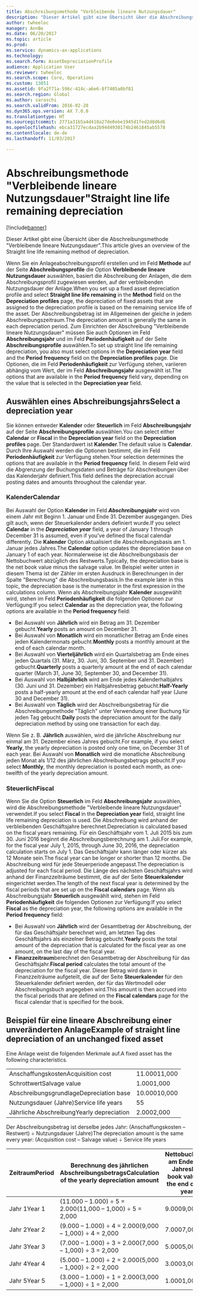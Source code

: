 ```yaml
---
title: Abschreibungsmethode "Verbleibende lineare Nutzungsdauer"
description: "Dieser Artikel gibt eine Übersicht über die Abschreibungsmethode \"Verbleibende lineare Nutzungsdauer\"."
author: twheeloc
manager: AnnBe
ms.date: 06/20/2017
ms.topic: article
ms.prod: 
ms.service: dynamics-ax-applications
ms.technology: 
ms.search.form: AssetDepreciationProfile
audience: Application User
ms.reviewer: twheeloc
ms.search.scope: Core, Operations
ms.custom: 13851
ms.assetid: 0fa2f71a-596c-414c-a6e6-8f7405a0bf81
ms.search.region: Global
ms.author: saraschi
ms.search.validFrom: 2016-02-28
ms.dyn365.ops.version: AX 7.0.0
ms.translationtype: HT
ms.sourcegitcommit: 2771a31b5a4d418a27de0ebe1945d1fed2d8d6d6
ms.openlocfilehash: ebca31727ecdaa2b94d4930174b2461845ab5578
ms.contentlocale: de-de
ms.lasthandoff: 11/03/2017

---
```


# <a name="straight-line-life-remaining-depreciation"></a><span data-ttu-id="24c0f-103">Abschreibungsmethode "Verbleibende lineare Nutzungsdauer"</span><span class="sxs-lookup"><span data-stu-id="24c0f-103">Straight line life remaining depreciation</span></span>

[!include[banner](../includes/banner.md)]


<span data-ttu-id="24c0f-104">Dieser Artikel gibt eine Übersicht über die Abschreibungsmethode "Verbleibende lineare Nutzungsdauer".</span><span class="sxs-lookup"><span data-stu-id="24c0f-104">This article gives an overview of the Straight line life remaining method of depreciation.</span></span>

<span data-ttu-id="24c0f-105">Wenn Sie ein Anlageabschreibungsprofil erstellen und im Feld **Methode** auf der Seite **Abschreibungsprofile** die Option **Verbleibende lineare Nutzungsdauer** auswählen, basiert die Abschreibung der Anlagen, die dem Abschreibungsprofil zugewiesen werden, auf der verbleibenden Nutzungsdauer der Anlage.</span><span class="sxs-lookup"><span data-stu-id="24c0f-105">When you set up a fixed asset depreciation profile and select **Straight line life remaining** in the **Method** field on the **Depreciation profiles** page, the depreciation of fixed assets that are assigned to the depreciation profile is based on the remaining service life of the asset.</span></span> <span data-ttu-id="24c0f-106">Der Abschreibungsbetrag ist im Allgemeinen der gleiche in jedem Abschreibungszeitraum.</span><span class="sxs-lookup"><span data-stu-id="24c0f-106">The depreciation amount is generally the same in each depreciation period.</span></span> <span data-ttu-id="24c0f-107">Zum Einrichten der Abschreibung "Verbleibende lineare Nutzungsdauer" müssen Sie auch Optionen im Feld **Abschreibungsjahr** und im Feld **Periodenhäufigkeit** auf der Seite **Abschreibungsprofile** auswählen.</span><span class="sxs-lookup"><span data-stu-id="24c0f-107">To set up straight line life remaining depreciation, you also must select options in the **Depreciation year** field and the **Period frequency** field on the **Depreciation profiles** page.</span></span> <span data-ttu-id="24c0f-108">Die Optionen, die im Feld **Periodenhäufigkeit** zur Verfügung stehen, variieren abhängig vom Wert, der im Feld **Abschreibungsjahr** ausgewählt ist.</span><span class="sxs-lookup"><span data-stu-id="24c0f-108">The options that are available in the **Period frequency** field vary, depending on the value that is selected in the **Depreciation year** field.</span></span>

## <a name="select-a-depreciation-year"></a><span data-ttu-id="24c0f-109">Auswählen eines Abschreibungsjahrs</span><span class="sxs-lookup"><span data-stu-id="24c0f-109">Select a depreciation year</span></span>
<span data-ttu-id="24c0f-110">Sie können entweder **Kalender** oder **Steuerlich** im Feld **Abschreibungsjahr** auf der Seite **Abschreibungsprofile** auswählen.</span><span class="sxs-lookup"><span data-stu-id="24c0f-110">You can select either **Calendar** or **Fiscal** in the **Depreciation year** field on the **Depreciation profiles** page.</span></span> <span data-ttu-id="24c0f-111">Der Standardwert ist **Kalender**.</span><span class="sxs-lookup"><span data-stu-id="24c0f-111">The default value is **Calendar**.</span></span> <span data-ttu-id="24c0f-112">Durch Ihre Auswahl werden die Optionen bestimmt, die im Feld **Periodenhäufigkeit** zur Verfügung stehen.</span><span class="sxs-lookup"><span data-stu-id="24c0f-112">Your selection determines the options that are available in the **Period frequency** field.</span></span> <span data-ttu-id="24c0f-113">In diesem Feld wird die Abgrenzung der Buchungsdaten und Beträge für Abschreibungen über das Kalenderjahr definiert.</span><span class="sxs-lookup"><span data-stu-id="24c0f-113">This field defines the depreciation accrual posting dates and amounts throughout the calendar year.</span></span>

### <a name="calendar"></a><span data-ttu-id="24c0f-114">Kalender</span><span class="sxs-lookup"><span data-stu-id="24c0f-114">Calendar</span></span>

<span data-ttu-id="24c0f-115">Bei Auswahl der Option **Kalender** im Feld ***Abschreibungsjahr*** wird von einem Jahr mit Beginn 1. Januar und Ende 31. Dezember ausgegangen. Dies gilt auch, wenn der Steuerkalender anders definiert wurde.</span><span class="sxs-lookup"><span data-stu-id="24c0f-115">If you select **Calendar** in the ***Depreciation year*** field, a year of January 1 through December 31 is assumed, even if you've defined the fiscal calendar differently.</span></span> <span data-ttu-id="24c0f-116">Die **Kalender** Option aktualisiert die Abschreibungsbasis am 1. Januar jedes Jahres.</span><span class="sxs-lookup"><span data-stu-id="24c0f-116">The **Calendar** option updates the depreciation base on January 1 of each year.</span></span> <span data-ttu-id="24c0f-117">Normalerweise ist die Abschreibungsbasis der Nettobuchwert abzüglich des Restwerts.</span><span class="sxs-lookup"><span data-stu-id="24c0f-117">Typically, the depreciation base is the net book value minus the salvage value.</span></span> <span data-ttu-id="24c0f-118">Im Beispiel weiter unten in diesem Thema ist der Zähler im ersten Ausdruck in Berechnungen in der Spalte "Berechnung" die Abschreibungsbasis.</span><span class="sxs-lookup"><span data-stu-id="24c0f-118">In the example later in this topic, the depreciation base is the numerator in the first expression in the calculations column.</span></span> <span data-ttu-id="24c0f-119">Wenn als Abschreibungsjahr **Kalender** ausgewählt wird, stehen im Feld **Periodenhäufigkeit** die folgenden Optionen zur Verfügung:</span><span class="sxs-lookup"><span data-stu-id="24c0f-119">If you select **Calendar** as the depreciation year, the following options are available in the **Period frequency** field:</span></span>

-   <span data-ttu-id="24c0f-120">Bei Auswahl von **Jährlich** wird ein Betrag am 31. Dezember gebucht.</span><span class="sxs-lookup"><span data-stu-id="24c0f-120">**Yearly** posts an amount on December 31.</span></span>
-   <span data-ttu-id="24c0f-121">Bei Auswahl von **Monatlich** wird ein monatlicher Betrag am Ende eines jeden Kalendermonats gebucht.</span><span class="sxs-lookup"><span data-stu-id="24c0f-121">**Monthly** posts a monthly amount at the end of each calendar month.</span></span>
-   <span data-ttu-id="24c0f-122">Bei Auswahl von **Vierteljährlich** wird ein Quartalsbetrag am Ende eines jeden Quartals (31. März, 30. Juni, 30. September und 31. Dezember) gebucht.</span><span class="sxs-lookup"><span data-stu-id="24c0f-122">**Quarterly** posts a quarterly amount at the end of each calendar quarter (March 31, June 30, September 30, and December 31).</span></span>
-   <span data-ttu-id="24c0f-123">Bei Auswahl von **Halbjährlich** wird am Ende jedes Kalenderhalbjahrs (30. Juni und 31. Dezember) ein Halbjahresbetrag gebucht.</span><span class="sxs-lookup"><span data-stu-id="24c0f-123">**Half-Yearly** posts a half-yearly amount at the end of each calendar half year (June 30 and December 31).</span></span>
-   <span data-ttu-id="24c0f-124">Bei Auswahl von **Täglich** wird der Abschreibungsbetrag für die Abschreibungsmethode "Täglich" unter Verwendung einer Buchung für jeden Tag gebucht.</span><span class="sxs-lookup"><span data-stu-id="24c0f-124">**Daily** posts the depreciation amount for the daily depreciation method by using one transaction for each day.</span></span>

<span data-ttu-id="24c0f-125">Wenn Sie z. B. **Jährlich** auswählen, wird die jährliche Abschreibung nur einmal am 31. Dezember eines Jahres gebucht.</span><span class="sxs-lookup"><span data-stu-id="24c0f-125">For example, if you select **Yearly**, the yearly depreciation is posted only one time, on December 31 of each year.</span></span> <span data-ttu-id="24c0f-126">Bei Auswahl von **Monatlich** wird die monatliche Abschreibung jeden Monat als 1/12 des jährlichen Abschreibungsbetrags gebucht.</span><span class="sxs-lookup"><span data-stu-id="24c0f-126">If you select **Monthly**, the monthly depreciation is posted each month, as one-twelfth of the yearly depreciation amount.</span></span>

### <a name="fiscal"></a><span data-ttu-id="24c0f-127">Steuerlich</span><span class="sxs-lookup"><span data-stu-id="24c0f-127">Fiscal</span></span>

<span data-ttu-id="24c0f-128">Wenn Sie die Option **Steuerlich** im Feld **Abschreibungsjahr** auswählen, wird die Abschreibungsmethode "Verbleibende lineare Nutzungsdauer" verwendet.</span><span class="sxs-lookup"><span data-stu-id="24c0f-128">If you select **Fiscal** in the **Depreciation year** field, straight line life remaining depreciation is used.</span></span> <span data-ttu-id="24c0f-129">Die Abschreibung wird anhand der verbleibenden Geschäftsjahre berechnet.</span><span class="sxs-lookup"><span data-stu-id="24c0f-129">Depreciation is calculated based on the fiscal years remaining.</span></span> <span data-ttu-id="24c0f-130">Für ein Geschäftsjahr vom 1. Juli 2015 bis zum 30. Juni 2016 beginnt die Abschreibungsberechnung am 1. Juli.</span><span class="sxs-lookup"><span data-stu-id="24c0f-130">For example, for the fiscal year July 1, 2015, through June 30, 2016, the depreciation calculation starts on July 1.</span></span> <span data-ttu-id="24c0f-131">Das Geschäftsjahr kann länger oder kürzer als 12 Monate sein.</span><span class="sxs-lookup"><span data-stu-id="24c0f-131">The fiscal year can be longer or shorter than 12 months.</span></span> <span data-ttu-id="24c0f-132">Die Abschreibung wird für jede Steuerperiode angepasst.</span><span class="sxs-lookup"><span data-stu-id="24c0f-132">The depreciation is adjusted for each fiscal period.</span></span> <span data-ttu-id="24c0f-133">Die Länge des nächsten Geschäftsjahrs wird anhand der Finanzzeiträume bestimmt, die auf der Seite **Steuerkalender** eingerichtet werden.</span><span class="sxs-lookup"><span data-stu-id="24c0f-133">The length of the next fiscal year is determined by the fiscal periods that are set up on the **Fiscal calendars** page.</span></span> <span data-ttu-id="24c0f-134">Wenn als Abschreibungsjahr **Steuerlich** ausgewählt wird, stehen im Feld **Periodenhäufigkeit** die folgenden Optionen zur Verfügung:</span><span class="sxs-lookup"><span data-stu-id="24c0f-134">If you select **Fiscal** as the depreciation year, the following options are available in the **Period frequency** field:</span></span>

-   <span data-ttu-id="24c0f-135">Bei Auswahl von **Jährlich** wird der Gesamtbetrag der Abschreibung, der für das Geschäftsjahr berechnet wird, am letzten Tag des Geschäftsjahrs als einzelner Betrag gebucht.</span><span class="sxs-lookup"><span data-stu-id="24c0f-135">**Yearly** posts the total amount of the depreciation that is calculated for the fiscal year as one amount, on the last day of the fiscal year.</span></span>
-   <span data-ttu-id="24c0f-136">**Finanzzeitraum**berechnet den Gesamtbetrag der Abschreibung für das Geschäftsjahr.</span><span class="sxs-lookup"><span data-stu-id="24c0f-136">**Fiscal period** calculates the total amount of the depreciation for the fiscal year.</span></span> <span data-ttu-id="24c0f-137">Dieser Betrag wird dann in Finanzzeiträume aufgeteilt, die auf der Seite **Steuerkalender** für den Steuerkalender definiert werden, der für das Wertmodell oder Abschreibungsbuch angegeben wird.</span><span class="sxs-lookup"><span data-stu-id="24c0f-137">This amount is then accrued into the fiscal periods that are defined on the **Fiscal calendars** page for the fiscal calendar that is specified for the book.</span></span>

## <a name="example-of-straight-line-depreciation-of-an-unchanged-fixed-asset"></a><span data-ttu-id="24c0f-138">Beispiel für eine lineare Abschreibung einer unveränderten Anlage</span><span class="sxs-lookup"><span data-stu-id="24c0f-138">Example of straight line depreciation of an unchanged fixed asset</span></span>
<span data-ttu-id="24c0f-139">Eine Anlage weist die folgenden Merkmale auf.</span><span class="sxs-lookup"><span data-stu-id="24c0f-139">A fixed asset has the following characteristics.</span></span>

|                     |        |
|---------------------|--------|
| <span data-ttu-id="24c0f-140">Anschaffungskosten</span><span class="sxs-lookup"><span data-stu-id="24c0f-140">Acquisition cost</span></span>    | <span data-ttu-id="24c0f-141">11.000</span><span class="sxs-lookup"><span data-stu-id="24c0f-141">11,000</span></span> |
| <span data-ttu-id="24c0f-142">Schrottwert</span><span class="sxs-lookup"><span data-stu-id="24c0f-142">Salvage value</span></span>       | <span data-ttu-id="24c0f-143">1.000</span><span class="sxs-lookup"><span data-stu-id="24c0f-143">1,000</span></span>  |
| <span data-ttu-id="24c0f-144">Abschreibungsgrundlage</span><span class="sxs-lookup"><span data-stu-id="24c0f-144">Depreciation base</span></span>   | <span data-ttu-id="24c0f-145">10.000</span><span class="sxs-lookup"><span data-stu-id="24c0f-145">10,000</span></span> |
| <span data-ttu-id="24c0f-146">Nutzungsdauer (Jahre)</span><span class="sxs-lookup"><span data-stu-id="24c0f-146">Service life years</span></span>  | <span data-ttu-id="24c0f-147">5</span><span class="sxs-lookup"><span data-stu-id="24c0f-147">5</span></span>      |
| <span data-ttu-id="24c0f-148">Jährliche Abschreibung</span><span class="sxs-lookup"><span data-stu-id="24c0f-148">Yearly depreciation</span></span> | <span data-ttu-id="24c0f-149">2.000</span><span class="sxs-lookup"><span data-stu-id="24c0f-149">2,000</span></span>  |

<span data-ttu-id="24c0f-150">Der Abschreibungsbetrag ist derselbe jedes Jahr: (Anschaffungskosten – Restwert) ÷ Nutzungsdauer (Jahre)</span><span class="sxs-lookup"><span data-stu-id="24c0f-150">The depreciation amount is the same every year: (Acquisition cost – Salvage value) ÷ Service life years</span></span>

| <span data-ttu-id="24c0f-151">Zeitraum</span><span class="sxs-lookup"><span data-stu-id="24c0f-151">Period</span></span> | <span data-ttu-id="24c0f-152">Berechnung des jährlichen Abschreibungsbetrags</span><span class="sxs-lookup"><span data-stu-id="24c0f-152">Calculation of the yearly depreciation amount</span></span> | <span data-ttu-id="24c0f-153">Nettobuchwert am Ende des Jahres</span><span class="sxs-lookup"><span data-stu-id="24c0f-153">Net book value at the end of the year</span></span> |
|--------|-----------------------------------------------|---------------------------------------|
| <span data-ttu-id="24c0f-154">Jahr 1</span><span class="sxs-lookup"><span data-stu-id="24c0f-154">Year 1</span></span> | <span data-ttu-id="24c0f-155">(11.000 – 1.000) ÷ 5 = 2.000</span><span class="sxs-lookup"><span data-stu-id="24c0f-155">(11,000 – 1,000) ÷ 5 = 2,000</span></span>                  | <span data-ttu-id="24c0f-156">9.000</span><span class="sxs-lookup"><span data-stu-id="24c0f-156">9,000</span></span>                                 |
| <span data-ttu-id="24c0f-157">Jahr 2</span><span class="sxs-lookup"><span data-stu-id="24c0f-157">Year 2</span></span> | <span data-ttu-id="24c0f-158">(9.000 – 1.000) ÷ 4 = 2.000</span><span class="sxs-lookup"><span data-stu-id="24c0f-158">(9,000 – 1,000) ÷ 4 = 2,000</span></span>                   | <span data-ttu-id="24c0f-159">7.000</span><span class="sxs-lookup"><span data-stu-id="24c0f-159">7,000</span></span>                                 |
| <span data-ttu-id="24c0f-160">Jahr 3</span><span class="sxs-lookup"><span data-stu-id="24c0f-160">Year 3</span></span> | <span data-ttu-id="24c0f-161">(7.000 – 1.000) ÷ 3 = 2.000</span><span class="sxs-lookup"><span data-stu-id="24c0f-161">(7,000 – 1,000) ÷ 3 = 2,000</span></span>                   | <span data-ttu-id="24c0f-162">5.000</span><span class="sxs-lookup"><span data-stu-id="24c0f-162">5,000</span></span>                                 |
| <span data-ttu-id="24c0f-163">Jahr 4</span><span class="sxs-lookup"><span data-stu-id="24c0f-163">Year 4</span></span> | <span data-ttu-id="24c0f-164">(5.000 – 1.000) ÷ 2 = 2.000</span><span class="sxs-lookup"><span data-stu-id="24c0f-164">(5,000 – 1,000) ÷ 2 = 2,000</span></span>                   | <span data-ttu-id="24c0f-165">3.000</span><span class="sxs-lookup"><span data-stu-id="24c0f-165">3,000</span></span>                                 |
| <span data-ttu-id="24c0f-166">Jahr 5</span><span class="sxs-lookup"><span data-stu-id="24c0f-166">Year 5</span></span> | <span data-ttu-id="24c0f-167">(3.000 – 1.000) ÷ 1 = 2.000</span><span class="sxs-lookup"><span data-stu-id="24c0f-167">(3,000 – 1,000) ÷ 1 = 2,000</span></span>                   | <span data-ttu-id="24c0f-168">1.000</span><span class="sxs-lookup"><span data-stu-id="24c0f-168">1,000</span></span>                                 |






